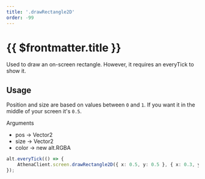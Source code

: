 ```yaml
---
title: '.drawRectangle2D'
order: -99
---
```


# {{ $frontmatter.title }}

Used to draw an on-screen rectangle. However, it requires an everyTick to show it.

## Usage

Position and size are based on values between `0` and `1`. If you want it in the middle of your screen it's `0.5`.

Arguments

* pos -> Vector2
* size -> Vector2
* color -> new alt.RGBA

```ts
alt.everyTick(() => {
    AthenaClient.screen.drawRectangle2D({ x: 0.5, y: 0.5 }, { x: 0.3, y: 0.1}, new alt.RGBA(255, 0, 0, 100));
});
```